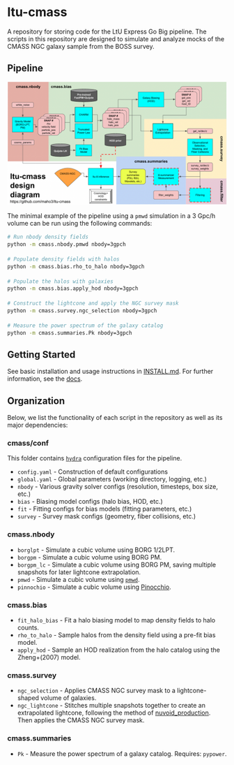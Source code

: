 # ltu-cmass
A repository for storing code for the LtU Express Go Big pipeline. The scripts in this repository are designed to simulate and analyze mocks of the CMASS NGC galaxy sample from the BOSS survey.

## Pipeline
![CMASS Pipeline](docs/pipeline.png)

The minimal example of the pipeline using a `pmwd` simulation in a 3 Gpc/h volume can be run using the following commands:
```bash
# Run nbody density fields
python -m cmass.nbody.pmwd nbody=3gpch

# Populate density fields with halos
python -m cmass.bias.rho_to_halo nbody=3gpch

# Populate the halos with galaxies
python -m cmass.bias.apply_hod nbody=3gpch

# Construct the lightcone and apply the NGC survey mask
python -m cmass.survey.ngc_selection nbody=3gpch

# Measure the power spectrum of the galaxy catalog
python -m cmass.summaries.Pk nbody=3gpch
```

## Getting Started
See basic installation and usage instructions in [INSTALL.md](./docs/INSTALL.md). For further information, see the [docs](./docs).


## Organization

Below, we list the functionality of each script in the repository as well as its major dependencies:

### cmass/conf
This folder contains [`hydra`](https://hydra.cc/docs/tutorials/basic/your_first_app/simple_cli/) configuration files for the pipeline. 
- `config.yaml` - Construction of default configurations
- `global.yaml` - Global parameters (working directory, logging, etc.)
- `nbody` - Various gravity solver configs (resolution, timesteps, box size, etc.)
- `bias` - Biasing model configs (halo bias, HOD, etc.)
- `fit` - Fitting configs for bias models (fitting parameters, etc.)
- `survey` - Survey mask configs (geometry, fiber collisions, etc.)


### cmass.nbody
- `borglpt` - Simulate a cubic volume using BORG 1/2LPT. 
- `borgpm` - Simulate a cubic volume using BORG PM. 
- `borgpm_lc` - Simulate a cubic volume using BORG PM, saving multiple snapshots for later lightcone extrapolation.
- `pmwd` - Simulate a cubic volume using [`pmwd`](https://github.com/eelregit/pmwd/tree/master).
- `pinnochio` - Simulate a cubic volume using [Pinocchio](https://adlibitum.oats.inaf.it/pierluigi.monaco/pinocchio.html).

### cmass.bias
- `fit_halo_bias` - Fit a halo biasing model to map density fields to halo counts. 
- `rho_to_halo` - Sample halos from the density field using a pre-fit bias model. 
- `apply_hod` - Sample an HOD realization from the halo catalog using the Zheng+(2007) model. 

### cmass.survey
- `ngc_selection` - Applies CMASS NGC survey mask to a lightcone-shaped volume of galaxies. 
- `ngc_lightcone` - Stitches multiple snapshots together to create an extrapolated lightcone, following the method of [nuvoid_production](https://github.com/leanderthiele/nuvoid_production). Then applies the CMASS NGC survey mask.

### cmass.summaries
- `Pk` - Measure the power spectrum of a galaxy catalog. Requires: `pypower`.
